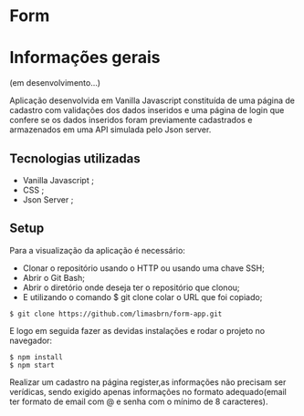 # Form

# Informações gerais

(em desenvolvimento...)

Aplicação desenvolvida em Vanilla Javascript constituída de uma página de cadastro com validações dos dados inseridos e uma página de login que confere se os dados inseridos foram previamente cadastrados e armazenados em uma API simulada pelo Json server.

## Tecnologias utilizadas

* Vanilla Javascript ;
* CSS ;
* Json Server ;

## Setup

Para a visualização da aplicação é necessário:

* Clonar o repositório usando o HTTP ou usando uma chave SSH;
* Abrir o Git Bash;
* Abrir o diretório onde deseja ter o repositório que clonou;
* E utilizando o comando $ git clone colar o URL que foi copiado;

```
$ git clone https://github.com/limasbrn/form-app.git
```
E logo em seguida fazer as devidas instalações e rodar o projeto no navegador:
```
$ npm install
$ npm start
```

Realizar um cadastro na página register,as informações não precisam ser verídicas, sendo exigido apenas informações no formato adequado(email ter formato de email com @ e senha com o mínimo de 8 caracteres).